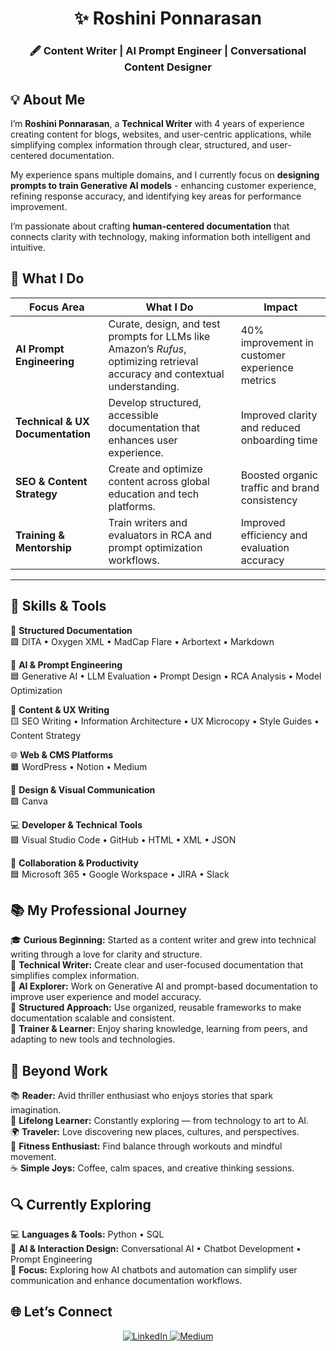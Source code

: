 <h1 align="center">✨ Roshini Ponnarasan </h1>

<h3 align="center">🖋️ Content Writer | AI Prompt Engineer | Conversational Content Designer </h3>
  
## 💡 About Me  

I’m **Roshini Ponnarasan**, a **Technical Writer** with 4 years of experience creating content for blogs, websites, and user-centric applications, while simplifying complex information through clear, structured, and user-centered documentation.  

My experience spans multiple domains, and I currently focus on **designing prompts to train Generative AI models** - enhancing customer experience, refining response accuracy, and identifying key areas for performance improvement.  

I’m passionate about crafting **human-centered documentation** that connects clarity with technology, making information both intelligent and intuitive.

## 🚀 What I Do  

| **Focus Area** | **What I Do** | **Impact** |
|----------------|----------------|-------------|
| **AI Prompt Engineering** | Curate, design, and test prompts for LLMs like Amazon’s *Rufus*, optimizing retrieval accuracy and contextual understanding. | 40% improvement in customer experience metrics |
| **Technical & UX Documentation** | Develop structured, accessible documentation that enhances user experience. | Improved clarity and reduced onboarding time |
| **SEO & Content Strategy** | Create and optimize content across global education and tech platforms. | Boosted organic traffic and brand consistency |
| **Training & Mentorship** | Train writers and evaluators in RCA and prompt optimization workflows. | Improved efficiency and evaluation accuracy |

---

## 🧰 Skills & Tools  

📘 **Structured Documentation**  
🟩 DITA • Oxygen XML • MadCap Flare • Arbortext • Markdown  

🤖 **AI & Prompt Engineering**  
🟦 Generative AI • LLM Evaluation • Prompt Design • RCA Analysis • Model Optimization  

📝 **Content & UX Writing**  
🟨 SEO Writing • Information Architecture • UX Microcopy • Style Guides • Content Strategy  

🌐 **Web & CMS Platforms**  
🟧 WordPress • Notion • Medium  

🎨 **Design & Visual Communication**  
🟪 Canva  

💻 **Developer & Technical Tools**  
🟩 Visual Studio Code • GitHub • HTML • XML  • JSON  

🤝 **Collaboration & Productivity**  
🟦 Microsoft 365 • Google Workspace • JIRA • Slack  

## 📚 My Professional Journey  

🎓 **Curious Beginning:** Started as a content writer and grew into technical writing through a love for clarity and structure.  
💼 **Technical Writer:** Create clear and user-focused documentation that simplifies complex information.  
🤖 **AI Explorer:** Work on Generative AI and prompt-based documentation to improve user experience and model accuracy.  
🧩 **Structured Approach:** Use organized, reusable frameworks to make documentation scalable and consistent.  
💬 **Trainer & Learner:** Enjoy sharing knowledge, learning from peers, and adapting to new tools and technologies.  

## 🌸 Beyond Work  
📚 **Reader:** Avid thriller enthusiast who enjoys stories that spark imagination.  
🌱 **Lifelong Learner:** Constantly exploring — from technology to art to AI.  
🌍 **Traveler:** Love discovering new places, cultures, and perspectives.  
💪 **Fitness Enthusiast:** Find balance through workouts and mindful movement.  
☕ **Simple Joys:** Coffee, calm spaces, and creative thinking sessions.  

## 🔍 Currently Exploring  
💻 **Languages & Tools:** Python • SQL  
🤖 **AI & Interaction Design:** Conversational AI • Chatbot Development • Prompt Engineering  
📘 **Focus:** Exploring how AI chatbots and automation can simplify user communication and enhance documentation workflows.  

## 🌐 Let’s Connect
<p align="center">
<a href="https://www.linkedin.com/in/roshini1720/">
    <img src="https://img.shields.io/badge/LinkedIn-0077B5?style=for-the-badge&logo=linkedin&logoColor=white" alt="LinkedIn"/>
  </a>
  <a href="https://medium.com/@roshiniponnarasan">
    <img src="https://img.shields.io/badge/Medium-000000?style=for-the-badge&logo=medium&logoColor=white" alt="Medium"/>
  </a>
</p>
